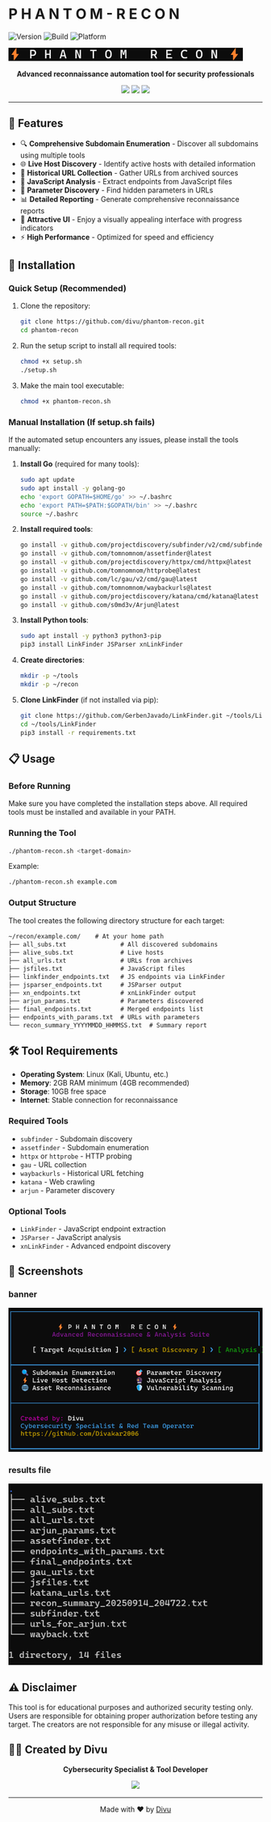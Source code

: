 
# P H A N T O M - R E C O N


![Version](https://img.shields.io/badge/version-1.0-blue)
![Build](https://img.shields.io/badge/build-passing-brightgreen)
![Platform](https://img.shields.io/badge/platform-linux-yellow)

![Header Screenshot](./img/logo.png)



<p align="center">
  <b>Advanced reconnaissance automation tool for security professionals</b>
</p>

<p align="center">
  <img src="https://img.shields.io/badge/Built%20with-Bash-1f425f.svg">
  <img src="https://img.shields.io/badge/Maintained%3F-yes-green.svg">
  <img src="https://img.shields.io/badge/Open%20Source-%F0%9F%91%8D-blue.svg">
</p>

---

## 🌟 Features

- 🔍 **Comprehensive Subdomain Enumeration** - Discover all subdomains using multiple tools
- 🌐 **Live Host Discovery** - Identify active hosts with detailed information
- 📜 **Historical URL Collection** - Gather URLs from archived sources
- 📄 **JavaScript Analysis** - Extract endpoints from JavaScript files
- 🔧 **Parameter Discovery** - Find hidden parameters in URLs
- 📊 **Detailed Reporting** - Generate comprehensive reconnaissance reports
- 🎨 **Attractive UI** - Enjoy a visually appealing interface with progress indicators
- ⚡ **High Performance** - Optimized for speed and efficiency

## 🚀 Installation

### Quick Setup (Recommended)

1. Clone the repository:
   ```bash
   git clone https://github.com/divu/phantom-recon.git
   cd phantom-recon
   ```

2. Run the setup script to install all required tools:
   ```bash
   chmod +x setup.sh
   ./setup.sh
   ```

3. Make the main tool executable:
   ```bash
   chmod +x phantom-recon.sh
   ```

### Manual Installation (If setup.sh fails)

If the automated setup encounters any issues, please install the tools manually:

1. **Install Go** (required for many tools):
   ```bash
   sudo apt update
   sudo apt install -y golang-go
   echo 'export GOPATH=$HOME/go' >> ~/.bashrc
   echo 'export PATH=$PATH:$GOPATH/bin' >> ~/.bashrc
   source ~/.bashrc
   ```

2. **Install required tools**:
   ```bash
   go install -v github.com/projectdiscovery/subfinder/v2/cmd/subfinder@latest
   go install -v github.com/tomnomnom/assetfinder@latest
   go install -v github.com/projectdiscovery/httpx/cmd/httpx@latest
   go install -v github.com/tomnomnom/httprobe@latest
   go install -v github.com/lc/gau/v2/cmd/gau@latest
   go install -v github.com/tomnomnom/waybackurls@latest
   go install -v github.com/projectdiscovery/katana/cmd/katana@latest
   go install -v github.com/s0md3v/Arjun@latest
   ```

3. **Install Python tools**:
   ```bash
   sudo apt install -y python3 python3-pip
   pip3 install LinkFinder JSParser xnLinkFinder
   ```

4. **Create directories**:
   ```bash
   mkdir -p ~/tools
   mkdir -p ~/recon
   ```

5. **Clone LinkFinder** (if not installed via pip):
   ```bash
   git clone https://github.com/GerbenJavado/LinkFinder.git ~/tools/LinkFinder
   cd ~/tools/LinkFinder
   pip3 install -r requirements.txt
   ```

## 📋 Usage

### Before Running

Make sure you have completed the installation steps above. All required tools must be installed and available in your PATH.

### Running the Tool

```bash
./phantom-recon.sh <target-domain>
```

Example:
```bash
./phantom-recon.sh example.com
```

### Output Structure

The tool creates the following directory structure for each target:
```
~/recon/example.com/    # At your home path
├── all_subs.txt               # All discovered subdomains
├── alive_subs.txt             # Live hosts
├── all_urls.txt               # URLs from archives
├── jsfiles.txt                # JavaScript files
├── linkfinder_endpoints.txt   # JS endpoints via LinkFinder
├── jsparser_endpoints.txt     # JSParser output
├── xn_endpoints.txt           # xnLinkFinder output
├── arjun_params.txt           # Parameters discovered
├── final_endpoints.txt        # Merged endpoints list
├── endpoints_with_params.txt  # URLs with parameters
└── recon_summary_YYYYMMDD_HHMMSS.txt  # Summary report
```

## 🛠 Tool Requirements

- **Operating System**: Linux (Kali, Ubuntu, etc.)
- **Memory**: 2GB RAM minimum (4GB recommended)
- **Storage**: 10GB free space
- **Internet**: Stable connection for reconnaissance

### Required Tools

- `subfinder` - Subdomain discovery
- `assetfinder` - Subdomain enumeration
- `httpx` or `httprobe` - HTTP probing
- `gau` - URL collection
- `waybackurls` - Historical URL fetching
- `katana` - Web crawling
- `arjun` - Parameter discovery

### Optional Tools

- `LinkFinder` - JavaScript endpoint extraction
- `JSParser` - JavaScript analysis
- `xnLinkFinder` - Advanced endpoint discovery

## 📸 Screenshots
### banner
![Header Screenshot](./img/banner.png)

### results file
![Header Screenshot](./img/results.png)


## ⚠️ Disclaimer

This tool is for educational purposes and authorized security testing only. Users are responsible for obtaining proper authorization before testing any target. The creators are not responsible for any misuse or illegal activity.

## 👨‍💻 Created by Divu

<p align="center">
  <b>Cybersecurity Specialist & Tool Developer</b>
</p>

<p align="center">
  <a href="https://github.com/Divakar2006">
    <img src="https://img.shields.io/badge/Github-divu-brightgreen?style=for-the-badge&logo=github">
  </a>

---

<p align="center">
  Made with ❤️ by <a href="https://github.com/Divakar2006">Divu</a>
</p>